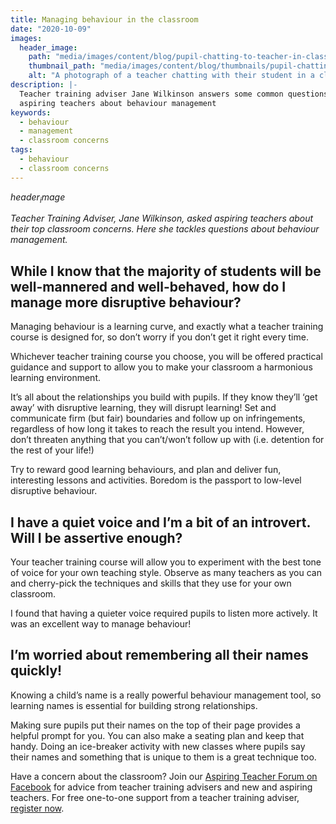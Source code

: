 ```yaml
---
title: Managing behaviour in the classroom
date: "2020-10-09"
images:
  header_image:
    path: "media/images/content/blog/pupil-chatting-to-teacher-in-classroom.jpg"
    thumbnail_path: "media/images/content/blog/thumbnails/pupil-chatting-to-teacher-in-classroom.jpg"
    alt: "A photograph of a teacher chatting with their student in a classroom" 
description: |-
  Teacher training adviser Jane Wilkinson answers some common questions from
  aspiring teachers about behaviour management
keywords:
  - behaviour
  - management
  - classroom concerns
tags:
  - behaviour
  - classroom concerns
---
```


$header_image$

_Teacher Training Adviser, Jane Wilkinson, asked aspiring teachers about their top classroom concerns. Here she tackles questions about behaviour management._

## While I know that the majority of students will be well-mannered and well-behaved, how do I manage more disruptive behaviour?

Managing behaviour is a learning curve, and exactly what a teacher training course is designed for, so don’t worry if you don’t get it right every time.

Whichever teacher training course you choose, you will be offered practical guidance and support to allow you to make your classroom a harmonious learning environment.

It’s all about the relationships you build with pupils. If they know they’ll ‘get away’ with disruptive learning, they will disrupt learning! Set and communicate firm (but fair) boundaries and follow up on infringements, regardless of how long it takes to reach the result you intend. However, don’t threaten anything that you can’t/won’t follow up with (i.e. detention for the rest of your life!)

Try to reward good learning behaviours, and plan and deliver fun, interesting lessons and activities. Boredom is the passport to low-level disruptive behaviour.

## I have a quiet voice and I’m a bit of an introvert. Will I be assertive enough?

Your teacher training course will allow you to experiment with the best tone of voice for your own teaching style. Observe as many teachers as you can and cherry-pick the techniques and skills that they use for your own classroom.

I found that having a quieter voice required pupils to listen more actively. It was an excellent way to manage behaviour!

## I’m worried about remembering all their names quickly!

Knowing a child’s name is a really powerful behaviour management tool, so learning names is essential for building strong relationships.

Making sure pupils put their names on the top of their page provides a helpful prompt for you. You can also make a seating plan and keep that handy. Doing an ice-breaker activity with new classes where pupils say their names and something that is unique to them is a great technique too.

Have a concern about the classroom? Join our [Aspiring Teacher Forum on Facebook](https://www.facebook.com/groups/1357146377672255) for advice from teacher training advisers and new and aspiring teachers. For free one-to-one support from a teacher training adviser, [register now](/tta-service).
